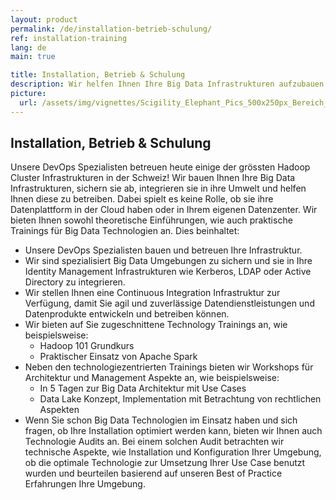 ```yaml
---
layout: product
permalink: /de/installation-betrieb-schulung/
ref: installation-training
lang: de
main: true

title: Installation, Betrieb & Schulung
description: Wir helfen Ihnen Ihre Big Data Infrastrukturen aufzubauen und diese produktiv und sicher zu betreiben. Wir bieten Ihnen sowohl theoretische Einführungen, wie auch praktische Trainings für Big Data Technologien an.
picture:
  url: /assets/img/vignettes/Scigility_Elephant_Pics_500x250px_Bereich_2.jpg
---
```


## Installation, Betrieb & Schulung

Unsere DevOps Spezialisten betreuen heute einige der grössten Hadoop Cluster Infrastrukturen in der Schweiz! Wir bauen Ihnen Ihre Big Data Infrastrukturen, sichern sie ab, integrieren sie in ihre Umwelt und helfen Ihnen diese zu betreiben. Dabei spielt es keine Rolle, ob sie ihre Datenplattform in der Cloud haben oder in Ihrem eigenen Datenzenter. Wir bieten Ihnen sowohl theoretische Einführungen, wie auch praktische Trainings für Big Data Technologien an. Dies beinhaltet:

- Unsere DevOps Spezialisten bauen und betreuen Ihre Infrastruktur.
- Wir sind spezialisiert Big Data Umgebungen zu sichern und sie in Ihre Identity Management Infrastrukturen wie Kerberos, LDAP oder Active Directory zu integrieren.
- Wir stellen Ihnen eine Continuous Integration Infrastruktur zur Verfügung, damit Sie agil und zuverlässige Datendienstleistungen und Datenprodukte entwickeln und betreiben können.
- Wir bieten auf Sie zugeschnittene Technology Trainings an, wie beispielsweise:
	- Hadoop 101 Grundkurs
	- Praktischer Einsatz von Apache Spark
- Neben den technologiezentrierten Trainings bieten wir Workshops für Architektur und Management Aspekte an, wie beispielsweise:
	- In 5 Tagen zur Big Data Architektur mit Use Cases
	- Data Lake Konzept, Implementation mit Betrachtung von rechtlichen Aspekten
- Wenn Sie schon Big Data Technologien im Einsatz haben und sich fragen, ob Ihre Installation optimiert werden kann, bieten wir Ihnen auch Technologie Audits an. Bei einem solchen Audit betrachten wir technische Aspekte, wie Installation und Konfiguration Ihrer Umgebung, ob die optimale Technologie zur Umsetzung Ihrer Use Case benutzt wurden und beurteilen basierend auf unseren Best of Practice Erfahrungen Ihre Umgebung.
